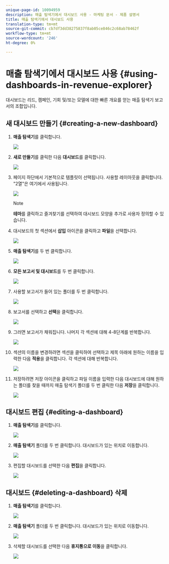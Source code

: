 ```yaml
---
unique-page-id: 10094959
description: 매출 탐색기에서 대시보드 사용 - 마케팅 문서 - 제품 설명서
title: 매출 탐색기에서 대시보드 사용
translation-type: tm+mt
source-git-commit: cb7df3dd38275837f8ab05ce846c2c68ab78462f
workflow-type: tm+mt
source-wordcount: '246'
ht-degree: 0%

---
```



# 매출 탐색기에서 대시보드 사용 {#using-dashboards-in-revenue-explorer}

대시보드는 리드, 캠페인, 기회 및/또는 모델에 대한 빠른 개요를 얻는 매출 탐색기 보고서의 조합입니다.

## 새 대시보드 만들기 {#creating-a-new-dashboard}

1. **매출 탐색기**&#x200B;를 클릭합니다.

   ![](assets/one.png)

1. **새로 만들기**&#x200B;를 클릭한 다음 **대시보드**&#x200B;를 클릭합니다.

   ![](assets/two.png)

1. 페이지 하단에서 기본적으로 템플릿이 선택됩니다. 사용할 레이아웃을 클릭합니다. &quot;2열&quot;은 여기에서 사용됩니다.

   ![](assets/three.png)

   >[!NOTE]
   >
   >**테마**&#x200B;를 클릭하고 즐겨찾기를 선택하여 대시보드 모양을 추가로 사용자 정의할 수 있습니다.

1. 대시보드의 첫 섹션에서 **삽입** 아이콘을 클릭하고 **파일**&#x200B;을 선택합니다.

   ![](assets/four.png)

1. **매출 탐색기**&#x200B;를 두 번 클릭합니다.

   ![](assets/five.png)

1. **모든 보고서 및 대시보드**&#x200B;를 두 번 클릭합니다.

   ![](assets/six.png)

1. 사용할 보고서가 들어 있는 폴더를 두 번 클릭합니다.

   ![](assets/seven.png)

1. 보고서를 선택하고 **선택**&#x200B;을 클릭합니다.

   ![](assets/eight.png)

1. 그러면 보고서가 채워집니다. 나머지 각 섹션에 대해 4-8단계를 반복합니다.

   ![](assets/nine.png)

1. 섹션의 이름을 변경하려면 섹션을 클릭하여 선택하고 제목 아래에 원하는 이름을 입력한 다음 **적용**&#x200B;을 클릭합니다. 각 섹션에 대해 반복합니다.

   ![](assets/ten.png)

1. 저장하려면 저장 아이콘을 클릭하고 파일 이름을 입력한 다음 대시보드에 대해 원하는 폴더를 찾을 때까지 매출 탐색기 폴더를 두 번 클릭한 다음 **저장**&#x200B;을 클릭합니다.

   ![](assets/eleven.png)

## 대시보드 편집 {#editing-a-dashboard}

1. **매출 탐색기**&#x200B;를 클릭합니다.

   ![](assets/one.png)

1. **매출 탐색기** 폴더를 두 번 클릭합니다. 대시보드가 있는 위치로 이동합니다.

   ![](assets/thirteen.png)

1. 편집할 대시보드를 선택한 다음 **편집**&#x200B;을 클릭합니다.

   ![](assets/fourteen.png)

## 대시보드 {#deleting-a-dashboard} 삭제

1. **매출 탐색기**&#x200B;를 클릭합니다.

   ![](assets/one.png)

1. **매출 탐색기** 폴더를 두 번 클릭합니다. 대시보드가 있는 위치로 이동합니다.

   ![](assets/thirteen.png)

1. 삭제할 대시보드를 선택한 다음 **휴지통으로 이동**&#x200B;을 클릭합니다.

   ![](assets/fifteen.png)
